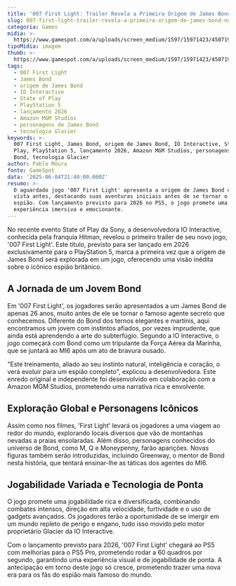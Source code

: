 ```yaml
---
title: '007 First Light: Trailer Revela a Primeira Origem de James Bond nos Games'
slug: 007-first-light-trailer-revela-a-primeira-origem-de-james-bond-nos-games
categoria: Games
midia: >-
  https://www.gamespot.com/a/uploads/screen_medium/1597/15971423/4507192-6186224255-5d786.jpg
tipoMidia: imagem
thumb: >-
  https://www.gamespot.com/a/uploads/screen_medium/1597/15971423/4507192-6186224255-5d786.jpg
tags:
  - 007 First Light
  - James Bond
  - origem de James Bond
  - IO Interactive
  - State of Play
  - PlayStation 5
  - lançamento 2026
  - Amazon MGM Studios
  - personagens de James Bond
  - tecnologia Glacier
keywords: >-
  007 First Light, James Bond, origem de James Bond, IO Interactive, State of
  Play, PlayStation 5, lançamento 2026, Amazon MGM Studios, personagens de James
  Bond, tecnologia Glacier
author: Pablo Moura
fonte: GameSpot
data: '2025-06-04T21:40:00.000Z'
resumo: >-
  O aguardado jogo '007 First Light' apresenta a origem de James Bond como nunca
  vista antes, destacando suas aventuras iniciais antes de se tornar o famoso
  espião. Com lançamento previsto para 2026 no PS5, o jogo promete uma
  experiência imersiva e emocionante.
---
```

No recente evento State of Play da Sony, a desenvolvedora IO Interactive, conhecida pela franquia Hitman, revelou o primeiro trailer de seu novo jogo, '007 First Light'. Este título, previsto para ser lançado em 2026 exclusivamente para o PlayStation 5, marca a primeira vez que a origem de James Bond será explorada em um jogo, oferecendo uma visão inédita sobre o icônico espião britânico.

## A Jornada de um Jovem Bond

Em '007 First Light', os jogadores serão apresentados a um James Bond de apenas 26 anos, muito antes de ele se tornar o famoso agente secreto que conhecemos. Diferente do Bond dos ternos elegantes e martínis, aqui encontramos um jovem com instintos afiados, por vezes imprudente, que ainda está aprendendo a arte do subterfúgio. Segundo a IO Interactive, o jogo começará com Bond como um tripulante da Força Aérea da Marinha, que se juntará ao MI6 após um ato de bravura ousado.

"Este treinamento, aliado ao seu instinto natural, inteligência e coração, o verá evoluir para um espião completo", explicou a desenvolvedora. Este enredo original e independente foi desenvolvido em colaboração com a Amazon MGM Studios, prometendo uma narrativa rica e envolvente.

## Exploração Global e Personagens Icônicos

Assim como nos filmes, 'First Light' levará os jogadores a uma viagem ao redor do mundo, explorando locais diversos que vão de montanhas nevadas a praias ensolaradas. Além disso, personagens conhecidos do universo de Bond, como M, Q e Moneypenny, farão aparições. Novas figuras também serão introduzidas, incluindo Greenway, o mentor de Bond nesta história, que tentará ensinar-lhe as táticas dos agentes do MI6.

## Jogabilidade Variada e Tecnologia de Ponta

O jogo promete uma jogabilidade rica e diversificada, combinando combates intensos, direção em alta velocidade, furtividade e o uso de gadgets avançados. Os jogadores terão a oportunidade de se imergir em um mundo repleto de perigo e engano, tudo isso movido pelo motor proprietário Glacier da IO Interactive.

Com o lançamento previsto para 2026, '007 First Light' chegará ao PS5 com melhorias para o PS5 Pro, prometendo rodar a 60 quadros por segundo, garantindo uma experiência visual e de jogabilidade de ponta. A antecipação em torno deste jogo só cresce, prometendo trazer uma nova era para os fãs do espião mais famoso do mundo.
